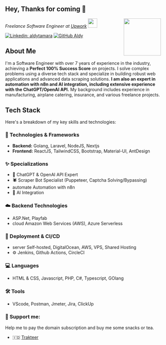 ## Hey, Thanks for coming 👋

<img align='right' src="https://media3.giphy.com/media/v1.Y2lkPTc5MGI3NjExNmU1dzd6cHkzdzM4eXY2M2ptOHkycGxrcG10YXh0ODlyb2FldG9oeSZlcD12MV9pbnRlcm5hbF9naWZfYnlfaWQmY3Q9Zw/zUp12B2u14b6cqYpfJ/giphy.gif" width="120">

<p><em>Freelance Software Engineer at <a href="https://www.upwork.com/freelancers/~01690812ee8d5a4e37?viewMode=1">Upwork</a>
<img src="https://media.giphy.com/media/WUlplcMpOCEmTGBtBW/giphy.gif" width="30">
</em></p>

[![Linkedin: aldytamara](https://img.shields.io/badge/-aldytamara-blue?style=flat-square&logo=Linkedin&logoColor=white&link=https://www.linkedin.com/in/aldytamara/)](https://www.linkedin.com/in/aldytamara/)
[![GitHub Aldy](https://img.shields.io/github/followers/aldytmra?label=follow&style=social)](https://github.com/Aldytmra)


## About Me

I'm a Software Engineer with over 7 years of experience in the industry, achieving a **Perfect 100% Success Score** on projects. I solve complex problems using a diverse tech stack and specialize in building robust web applications and advanced data scraping solutions. **I am also an expert in automation with n8n and AI integration, including extensive experience with the ChatGPT/OpenAI API.** My background includes experience in manufacturing, airplane catering, insurance, and various freelance projects.


## Tech Stack

Here's a breakdown of my key skills and technologies:

### 🚀 Technologies & Frameworks
*   **Backend:** Golang, Laravel, NodeJS, Nextjs
*   **Frontend:** ReactJS, TailwindCSS, Bootstrap, Material-UI, AntDesign

### ✨ Specializations
*   🤖 ChatGPT & OpenAI API Expert
*   🕷️ Scraper Bot Specialist (Puppeteer, Captcha Solving/Bypassing)
*    automate Automation with n8n
*   🧠 AI Integration

### ☁️ Backend Technologies
*   ASP.Net, Playfab
*   cloud Amazon Web Services (AWS), Azure Serverless

### 🚢 Deployment & CI/CD
*   server Self-hosted, DigitalOcean, AWS, VPS, Shared Hosting
*   ⚙️ Jenkins, Github Actions, CircleCI

### 💻 Languages
*   HTML & CSS, Javascript, PHP, C#, Typescript, GOlang

### 🛠️ Tools
*   VScode, Postman, Jmeter, Jira, ClickUp

### 💸 Support me:
Help me to pay the domain subscription and buy me some snacks or tea.

*   🇮🇩 [Trakteer](https://trakteer.id/aldy_tamara2/tip?quantity=1)

